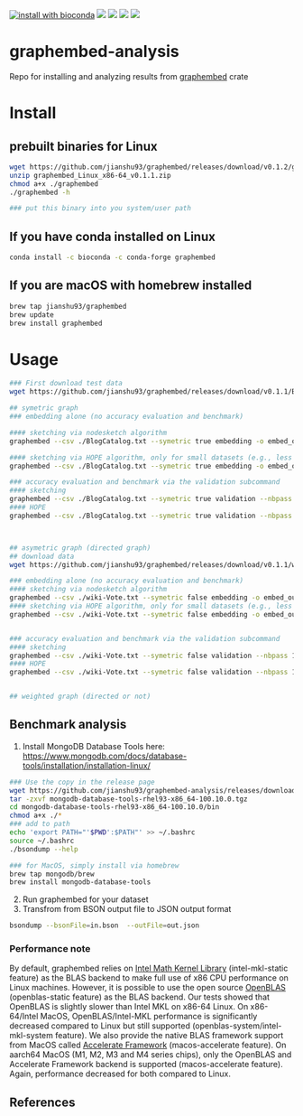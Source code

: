 [![install with bioconda](https://img.shields.io/badge/install%20with-bioconda-brightgreen.svg?style=flat)](http://bioconda.github.io/recipes/graphembed/README.html)
![](https://anaconda.org/bioconda/graphembed/badges/license.svg)
![](https://anaconda.org/bioconda/graphembed/badges/version.svg)
![](https://anaconda.org/bioconda/graphembed/badges/latest_release_relative_date.svg)
![](https://anaconda.org/bioconda/graphembed/badges/platforms.svg)


# graphembed-analysis
Repo for installing and analyzing results from [graphembed](https://github.com/jean-pierreBoth/graphembed?tab=readme-ov-file) crate

# Install

## prebuilt binaries for Linux
```bash
wget https://github.com/jianshu93/graphembed/releases/download/v0.1.2/graphembed_Linux_x86-64_v0.1.1.zip
unzip graphembed_Linux_x86-64_v0.1.1.zip
chmod a+x ./graphembed
./graphembed -h

### put this binary into you system/user path

```

## If you have conda installed on Linux
```bash
conda install -c bioconda -c conda-forge graphembed
```

## If you are macOS with homebrew installed
```bash
brew tap jianshu93/graphembed
brew update
brew install graphembed
```

# Usage
```bash
### First download test data
wget https://github.com/jianshu93/graphembed/releases/download/v0.1.1/BlogCatalog.txt

## symetric graph
### embedding alone (no accuracy evaluation and benchmark)

#### sketching via nodesketch algorithm
graphembed --csv ./BlogCatalog.txt --symetric true embedding -o embed_output sketching --dim 128 --decay 0.3 --nbiter 5 --symetric

#### sketching via HOPE algorithm, only for small datasets (e.g., less than 10,000 nodes)
graphembed --csv ./BlogCatalog.txt --symetric true embedding -o embed_output hope rank --targetrank 128 --nbiter 5

### accuracy evaluation and benchmark via the validation subcommand
#### sketching
graphembed --csv ./BlogCatalog.txt --symetric true validation --nbpass 1  --skip 0.2 --centric sketching --symetric --dim 128 --decay 0.3 --nbiter 5
#### HOPE
graphembed --csv ./BlogCatalog.txt --symetric true validation --nbpass 1  --skip 0.2 --centric hope rank --targetrank 128 --nbiter 5



## asymetric graph (directed graph)
## download data
wget https://github.com/jianshu93/graphembed/releases/download/v0.1.1/wiki-Vote.txt

### embedding alone (no accuracy evaluation and benchmark)
#### sketching via nodesketch algorithm
graphembed --csv ./wiki-Vote.txt --symetric false embedding -o embed_output sketching --dim 128 --decay 0.3 --nbiter 5
#### sketching via HOPE algorithm, only for small datasets (e.g., less than 10,000 nodes)
graphembed --csv ./wiki-Vote.txt --symetric false embedding -o embed_output hope precision --epsil 0.1 --maxrank 5 --blockiter 3


### accuracy evaluation and benchmark via the validation subcommand
#### sketching
graphembed --csv ./wiki-Vote.txt --symetric false validation --nbpass 1  --skip 0.2 --centric sketching  --dim 128 --decay 0.3 --nbiter 5
#### HOPE
graphembed --csv ./wiki-Vote.txt --symetric false validation --nbpass 1  --skip 0.2 --centric hope precision --epsil 0.1 --maxrank 1000 --blockiter 3


## weighted graph (directed or not)


```
## Benchmark analysis
1. Install MongoDB Database Tools here: https://www.mongodb.com/docs/database-tools/installation/installation-linux/
```bash
### Use the copy in the release page
wget https://github.com/jianshu93/graphembed-analysis/releases/download/v0.0.1/mongodb-database-tools-rhel93-x86_64-100.10.0.tgz
tar -zxvf mongodb-database-tools-rhel93-x86_64-100.10.0.tgz
cd mongodb-database-tools-rhel93-x86_64-100.10.0/bin
chmod a+x ./*
### add to path
echo 'export PATH="'$PWD':$PATH"' >> ~/.bashrc
source ~/.bashrc
./bsondump --help

### for MacOS, simply install via homebrew
brew tap mongodb/brew
brew install mongodb-database-tools
```
2. Run graphembed for your dataset
3. Transfrom from BSON output file to JSON output format
```bash
bsondump --bsonFile=in.bson  --outFile=out.json
```


### Performance note
By default, graphembed relies on [Intel Math Kernel Library](https://www.intel.com/content/www/us/en/developer/tools/oneapi/onemkl.html) (intel-mkl-static feature) as the BLAS backend to make full use of x86 CPU performance on Linux machines. However, it is possible to use the open source [OpenBLAS](https://www.openblas.net) (openblas-static feature) as the BLAS backend. Our tests showed that OpenBLAS is slightly slower than Intel MKL on x86-64 Linux. On x86-64/Intel MacOS, OpenBLAS/Intel-MKL performance is significantly decreased compared to Linux but still supported (openblas-system/intel-mkl-system feature). We also provide the native BLAS framework support from MacOS called [Accelerate Framework](https://developer.apple.com/documentation/accelerate) (macos-accelerate feature). On aarch64 MacOS (M1, M2, M3 and M4 series chips), only the OpenBLAS and Accelerate Framework backend is supported (macos-accelerate feature). Again, performance decreased for both compared to Linux. 


## References

